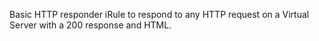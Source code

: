 Basic HTTP responder iRule to respond to any HTTP request on a Virtual Server with a 200 response and HTML.
